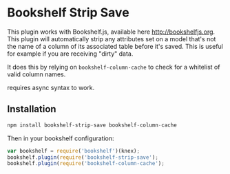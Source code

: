 # Bookshelf Strip Save

This plugin works with Bookshelf.js, available here http://bookshelfjs.org. This plugin will automatically strip
any attributes set on a model that's not the name of a column of its associated table before it's saved.
This is useful for example if you are receiving "dirty" data.

It does this by relying on `bookshelf-column-cache` to check for a whitelist of valid column names.

requires async syntax to work.

## Installation
``` javascript
npm install bookshelf-strip-save bookshelf-column-cache
```
Then in your bookshelf configuration:
``` javascript
var bookshelf = require('bookshelf')(knex);
bookshelf.plugin(require('bookshelf-strip-save');
bookshelf.plugin(require('bookshelf-column-cache');
```